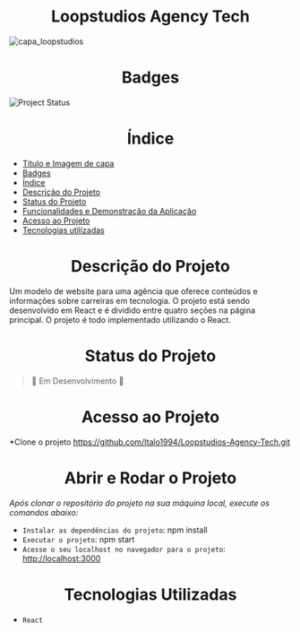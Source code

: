 <h1 align="center">Loopstudios Agency Tech</h1>

![capa_loopstudios](https://user-images.githubusercontent.com/26884429/210187562-101a3f29-83fb-4c56-abeb-adde68e3a642.png)


<h1 align="center">Badges</h1>

![Project Status](https://img.shields.io/badge/Project%20Status-In%20Progress-purple)


<h1 align="center">Índice</h1>

* [Título e Imagem de capa](#Título-e-Imagem-de-capa)
* [Badges](#badges)
* [Índice](#índice)
* [Descrição do Projeto](#descrição-do-projeto)
* [Status do Projeto](#status-do-projeto)
* [Funcionalidades e Demonstração da Aplicação](#funcionalidades-e-demonstração-da-aplicação)
* [Acesso ao Projeto](#acesso-ao-projeto)
* [Tecnologias utilizadas](#tecnologias-utilizadas)


<h1 align="center">Descrição do Projeto</h1>
<p>
  Um modelo de website para uma agência que oferece conteúdos e informações sobre carreiras em tecnologia. O projeto está sendo desenvolvido em React e é dividido entre quatro seções na página principal. O projeto é todo implementado utilizando o React.
</p>


<h1 align="center">Status do Projeto</h1>

> :construction: Em Desenvolvimento :construction:

<h1 align="center">Acesso ao Projeto</h1>

*Clone o projeto https://github.com/Italo1994/Loopstudios-Agency-Tech.git


<h1 align="center">Abrir e Rodar o Projeto</h1>

*Após clonar o repositório do projeto na sua máquina local, execute os comandos abaixo:*

- `Instalar as dependências do projeto`: npm install
- `Executar o projeto`: npm start
- `Acesse o seu localhost no navegador para o projeto`: [http://localhost:3000](http://localhost:3000)



<h1 align="center"> Tecnologias Utilizadas</h1>

- `React`
